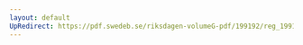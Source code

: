 ```yaml
---
layout: default
UpRedirect: https://pdf.swedeb.se/riksdagen-volumeG-pdf/199192/reg_199192/reg_199192_0025.pdf
---
```

